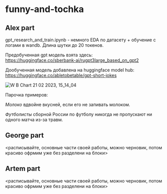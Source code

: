 # funny-and-tochka

## Alex part

gpt_research_and_train.ipynb - немного EDA по датасету + обучение с логами в wandb. Длина шутки до 20 токенов.

Предобученная gpt модель взята здесь: https://huggingface.co/sberbank-ai/rugpt3large_based_on_gpt2

Дообученная модель добавлена на huggingface model hub: https://huggingface.co/abletobetable/gpt-short-jokes

![W B Chart 21 02 2023, 15_14_04](https://user-images.githubusercontent.com/109301202/220342377-ef65c81c-992b-4946-8783-e3f2323a0048.png)

Парочка примеров:

*Молоко* вдвойне вкусней, если его не запивать молоком.

*Футболисты* сборной России по футболу никогда не пропускают ни одного матча из-за травм.

## George part

<расписывайте, основные части своей работы, можно черновик, потом красиво офрмим уже без разделени на блоки>

## Artem part

<расписывайте, основные части своей работы, можно черновик, потом красиво офрмим уже без разделени на блоки>
